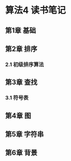 # 算法4 读书笔记 #

## 第1章 基础 ##

## 第2章 排序 ##

### 2.1 初级排序算法 ###

## 第3章 查找 ##

### 3.1 符号表 ###

## 第4章 图 ##

## 第5章 字符串 ##

## 第6章 背景 ##